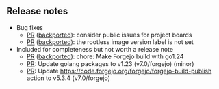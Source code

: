 

<!--start release-notes-assistant-->

## Release notes
<!--URL:https://codeberg.org/forgejo/forgejo-->
- Bug fixes
  - [PR](https://codeberg.org/forgejo/forgejo/pulls/7143) ([backported](https://codeberg.org/forgejo/forgejo/pulls/7145)): <!--number 7145 --><!--line 0 --><!--description Zml4OiBjb25zaWRlciBwdWJsaWMgaXNzdWVzIGZvciBwcm9qZWN0IGJvYXJkcyAoIzcxNDMp-->consider public issues for project boards<!--description-->
  - [PR](https://codeberg.org/forgejo/forgejo/pulls/7038) ([backported](https://codeberg.org/forgejo/forgejo/pulls/7049)): <!--number 7049 --><!--line 0 --><!--description Zml4KHJlbGVhc2UpOiB0aGUgcm9vdGxlc3MgaW1hZ2UgdmVyc2lvbiBsYWJlbCBpcyBub3Qgc2V0-->the rootless image version label is not set<!--description-->
- Included for completeness but not worth a release note
  - [PR](https://codeberg.org/forgejo/forgejo/pulls/6299) ([backported](https://codeberg.org/forgejo/forgejo/pulls/7233)): <!--number 7233 --><!--line 0 --><!--description Y2hvcmU6IE1ha2UgRm9yZ2VqbyBidWlsZCB3aXRoIGdvMS4yNA==-->chore: Make Forgejo build with go1.24<!--description-->
  - [PR](https://codeberg.org/forgejo/forgejo/pulls/7081): <!--number 7081 --><!--line 0 --><!--description VXBkYXRlIGdvbGFuZyBwYWNrYWdlcyB0byB2MS4yMyAodjcuMC9mb3JnZWpvKSAobWlub3Ip-->Update golang packages to v1.23 (v7.0/forgejo) (minor)<!--description-->
  - [PR](https://codeberg.org/forgejo/forgejo/pulls/7051): <!--number 7051 --><!--line 0 --><!--description VXBkYXRlIGh0dHBzOi8vY29kZS5mb3JnZWpvLm9yZy9mb3JnZWpvL2Zvcmdlam8tYnVpbGQtcHVibGlzaCBhY3Rpb24gdG8gdjUuMy40ICh2Ny4wL2Zvcmdlam8p-->Update https://code.forgejo.org/forgejo/forgejo-build-publish action to v5.3.4 (v7.0/forgejo)<!--description-->
<!--end release-notes-assistant-->
